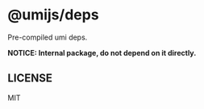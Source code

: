 # @umijs/deps

Pre-compiled umi deps.

**NOTICE: Internal package, do not depend on it directly.** 

## LICENSE

MIT
